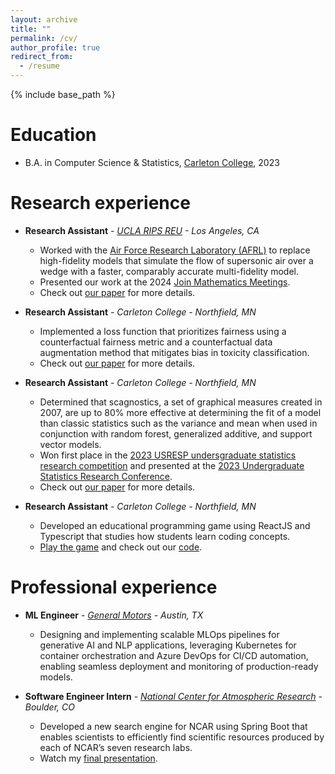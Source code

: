 ```yaml
---
layout: archive
title: ""
permalink: /cv/
author_profile: true
redirect_from:
  - /resume
---
```


{% include base_path %}

Education
======
* B.A. in Computer Science & Statistics, [Carleton College](https://www.carleton.edu/news/stories/carleton-moves-up-us-news-world-report-best-colleges-rankings/), 2023

Research experience
======
* **Research Assistant** - *[UCLA RIPS REU](https://www.ipam.ucla.edu/programs/student-research-programs/research-in-industrial-projects-for-students-rips-2023-los-angeles/) - Los Angeles, CA*
  * Worked with the [Air Force Research Laboratory (AFRL)](https://www.afrl.af.mil/) to replace high-fidelity models that simulate the flow of supersonic air over a wedge with a faster, comparably accurate multi-fidelity model.
  * Presented our work at the 2024 [Join Mathematics Meetings](https://jointmathematicsmeetings.org/meetings/national/jmm2024/2300_program.html).
  * Check out [our paper](https://pdf.ac/2UqkOB) for more details.

* **Research Assistant** - *Carleton College - Northfield, MN*
  * Implemented a loss function that prioritizes fairness using a counterfactual fairness metric and a counterfactual data augmentation method that mitigates bias in toxicity classification.
  * Check out [our paper](https://cs.carleton.edu/cs_comps/2223/replication/final-results-chenj3/resources.html) for more details.

* **Research Assistant** - *Carleton College - Northfield, MN*
  * Determined that scagnostics, a set of graphical measures created in 2007, are up to 80% more effective at determining the fit of a model than classic statistics such as the variance and mean when used in conjunction with random forest, generalized additive, and support vector models.
  * Won first place in the [2023 USRESP undersgraduate statistics research competition](https://www.causeweb.org/usproc/usresp/2023/spring/winners) and presented at the [2023 Undergraduate Statistics Research Conference](https://www.causeweb.org/usproc/eusr/2023).
  * Check out [our paper](https://pdf.ac/1tJQGp) for more details.

* **Research Assistant** - *Carleton College - Northfield, MN*
  * Developed an educational programming game using ReactJS and Typescript that studies how students learn coding concepts.
  * [Play the game](https://awilliambauer.github.io/dragon-architect-2/) and check out our [code](https://github.com/awb-carleton/dragon-architect-2).

Professional experience
======
* **ML Engineer** - *[General Motors](https://www.gm.com/) - Austin, TX*
  * Designing and implementing scalable MLOps pipelines for generative AI and NLP applications, leveraging Kubernetes for container orchestration and Azure DevOps for CI/CD automation, enabling seamless deployment and monitoring of production-ready models.
  
* **Software Engineer Intern** - *[National Center for Atmospheric Research](https://ncar.ucar.edu/) - Boulder, CO*
  * Developed a new search engine for NCAR using Spring Boot that enables scientists to efficiently find scientific resources produced by each of NCAR’s seven research labs.
  * Watch my [final presentation](https://www.youtube.com/watch?v=_KwneNkHljI).
